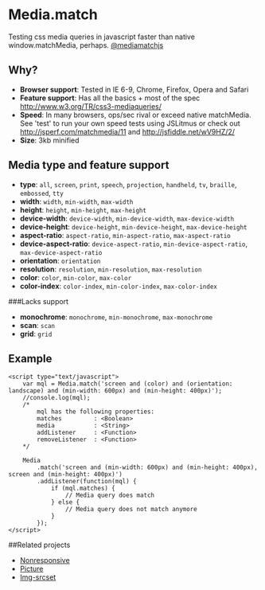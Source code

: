 Media.match
===========

Testing css media queries in javascript faster than native window.matchMedia, perhaps. [@mediamatchjs](https://twitter.com/mediamatchjs)

Why?
---
* **Browser support**: Tested in IE 6-9, Chrome, Firefox, Opera and Safari
* **Feature support**: Has all the basics + most of the spec http://www.w3.org/TR/css3-mediaqueries/
* **Speed**: In many browsers, ops/sec rival or exceed native matchMedia. See 'test' to run your own speed tests using JSLitmus or check out http://jsperf.com/matchmedia/11 and http://jsfiddle.net/wV9HZ/2/
* **Size**: 3kb minified

Media type and feature support
---
* **type**:                 `all`, `screen`, `print`, `speech`, `projection`, `handheld`, `tv`, `braille`, `embossed`, `tty`
* **width**:                `width`, `min-width`, `max-width`
* **height**:               `height`, `min-height`, `max-height`
* **device-width**:         `device-width`, `min-device-width`, `max-device-width`
* **device-height**:        `device-height`, `min-device-height`, `max-device-height`
* **aspect-ratio**:         `aspect-ratio`, `min-aspect-ratio`, `max-aspect-ratio`
* **device-aspect-ratio**:  `device-aspect-ratio`, `min-device-aspect-ratio`, `max-device-aspect-ratio`
* **orientation**:          `orientation`
* **resolution**:           `resolution`, `min-resolution`, `max-resolution`
* **color**:                `color`, `min-color`, `max-color`
* **color-index**:          `color-index`, `min-color-index`, `max-color-index`

###Lacks support
* **monochrome**:           `monochrome`, `min-monochrome`, `max-monochrome`
* **scan**: `scan`
* **grid**: `grid`

Example
---
```
<script type="text/javascript">
    var mql = Media.match('screen and (color) and (orientation: landscape) and (min-width: 600px) and (min-height: 400px)');
    //console.log(mql);
    /*
        mql has the following properties:
        matches         : <Boolean>
        media           : <String>
        addListener     : <Function>
        removeListener  : <Function>
    */
    
    Media
        .match('screen and (min-width: 600px) and (min-height: 400px), screen and (min-height: 400px)')
        .addListener(function(mql) {
            if (mql.matches) {
                // Media query does match
            } else {
                // Media query does not match anymore
            }
        });
</script>
```
##Related projects
* [Nonresponsive](https://github.com/weblinc/nonresponsive)
* [Picture](https://github.com/weblinc/picture)
* [Img-srcset](https://github.com/weblinc/img-srcset)
